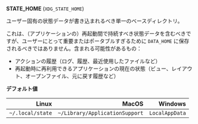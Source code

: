 **STATE_HOME** (`XDG_STATE_HOME`)

ユーザー固有の状態データが書き込まれるべき単一のベースディレクトリ。

これは、（アプリケーションの）再起動間で持続すべき状態データを含むべきですが、ユーザーにとって重要またはポータブルすぎるために `DATA_HOME` に保存されるべきではありません。含まれる可能性があるもの：

  * アクションの履歴（ログ、履歴、最近使用したファイルなど）
  * 再起動時に再利用できるアプリケーションの現在の状態（ビュー、レイアウト、オープンファイル、元に戻す履歴など）

**デフォルト値**

|            Linux |                          MacOS |        Windows |
| ----------------:| ------------------------------:| --------------:|
| `~/.local/state` | `~/Library/ApplicationSupport` | `LocalAppData` |
